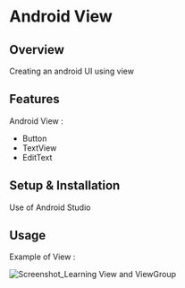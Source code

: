 # Android View

## Overview
Creating an android UI using view

## Features
Android View :
- Button
- TextView
- EditText

## Setup & Installation 
Use of Android Studio

## Usage
Example of View :

![Screenshot_Learning View and ViewGroup](https://user-images.githubusercontent.com/56164259/68088598-59b20f80-fe93-11e9-852d-100761101929.png)
